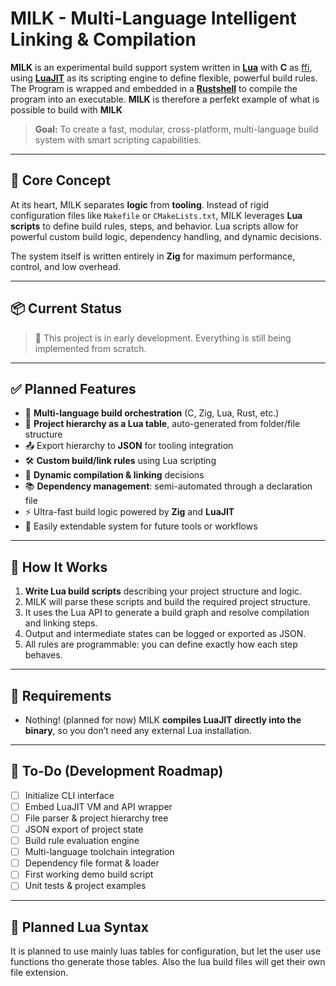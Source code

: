 # MILK - Multi-Language Intelligent Linking & Compilation

**MILK** is an experimental build support system written in [**Lua**](https://luajit.org) with **C** as [ffi](https://luajit.org/ext_ffi.html),
using [**LuaJIT**](https://luajit.org) as its scripting engine to define flexible, powerful build rules. The Program is wrapped and embedded in a 
[**Rustshell**](https://www.rust-lang.org/) to compile the program into an executable. **MILK** is therefore a perfekt example of what is possible to build with **MILK**

> **Goal:** To create a fast, modular, cross-platform, multi-language build system with smart scripting capabilities.

---

## 🧠 Core Concept

At its heart, MILK separates **logic** from **tooling**. Instead of rigid configuration files like `Makefile` or `CMakeLists.txt`, MILK leverages **Lua scripts** to define build rules, steps, and behavior. Lua scripts allow for powerful custom build logic, dependency handling, and dynamic decisions.

The system itself is written entirely in **Zig** for maximum performance, control, and low overhead.

---

## 📦 Current Status

> 🚧 This project is in early development. Everything is still being implemented from scratch.

---

## ✅ Planned Features

- 🔄 **Multi-language build orchestration** (C, Zig, Lua, Rust, etc.)
- 🌳 **Project hierarchy as a Lua table**, auto-generated from folder/file structure
- 📤 Export hierarchy to **JSON** for tooling integration
- 🛠️ **Custom build/link rules** using Lua scripting
- 🧱 **Dynamic compilation & linking** decisions
- 📚 **Dependency management**: semi-automated through a declaration file
- ⚡ Ultra-fast build logic powered by **Zig** and **LuaJIT**
- 🔌 Easily extendable system for future tools or workflows

---

## 🚀 How It Works

1. **Write Lua build scripts** describing your project structure and logic.
2. MILK will parse these scripts and build the required project structure.
3. It uses the Lua API to generate a build graph and resolve compilation and linking steps.
4. Output and intermediate states can be logged or exported as JSON.
5. All rules are programmable: you can define exactly how each step behaves.

---

## 🔧 Requirements

- Nothing! (planned for now) 
  MILK **compiles LuaJIT directly into the binary**, so you don’t need any external Lua installation.

---

## 📌 To-Do (Development Roadmap)

- [ ] Initialize CLI interface
- [ ] Embed LuaJIT VM and API wrapper
- [ ] File parser & project hierarchy tree
- [ ] JSON export of project state
- [ ] Build rule evaluation engine
- [ ] Multi-language toolchain integration
- [ ] Dependency file format & loader
- [ ] First working demo build script
- [ ] Unit tests & project examples

---

## 📂 Planned Lua Syntax

It is planned to use mainly luas tables for configuration, but let the user use functions tho generate those tables.
Also the lua build files will get their own file extension.

